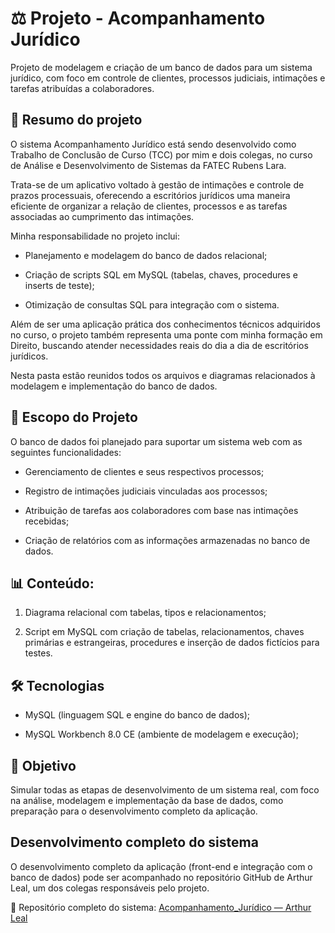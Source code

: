 # ⚖️ Projeto - Acompanhamento Jurídico

Projeto de modelagem e criação de um banco de dados para um sistema jurídico, com foco em controle de clientes, processos judiciais, intimações e tarefas atribuídas a colaboradores.

## 📌 Resumo do projeto

O sistema Acompanhamento Jurídico está sendo desenvolvido como Trabalho de Conclusão de Curso (TCC) por mim e dois colegas, no curso de Análise e Desenvolvimento de Sistemas da FATEC Rubens Lara.

Trata-se de um aplicativo voltado à gestão de intimações e controle de prazos processuais, oferecendo a escritórios jurídicos uma maneira eficiente de organizar a relação de clientes, processos e as tarefas associadas ao cumprimento das intimações.

Minha responsabilidade no projeto inclui:

- Planejamento e modelagem do banco de dados relacional;

- Criação de scripts SQL em MySQL (tabelas, chaves, procedures e inserts de teste);

- Otimização de consultas SQL para integração com o sistema.

Além de ser uma aplicação prática dos conhecimentos técnicos adquiridos no curso, o projeto também representa uma ponte com minha formação em Direito, buscando atender necessidades reais do dia a dia de escritórios jurídicos.

Nesta pasta estão reunidos todos os arquivos e diagramas relacionados à modelagem e implementação do banco de dados.

## 📝 Escopo do Projeto

O banco de dados foi planejado para suportar um sistema web com as seguintes funcionalidades:

- Gerenciamento de clientes e seus respectivos processos;

- Registro de intimações judiciais vinculadas aos processos;

- Atribuição de tarefas aos colaboradores com base nas intimações recebidas;

- Criação de relatórios com as informações armazenadas no banco de dados.

## 📊 Conteúdo:

1. Diagrama relacional com tabelas, tipos e relacionamentos;

2. Script em MySQL com criação de tabelas, relacionamentos, chaves primárias e estrangeiras, procedures e inserção de dados fictícios para testes.

## 🛠️ Tecnologias

- MySQL (linguagem SQL e engine do banco de dados);

- MySQL Workbench 8.0 CE (ambiente de modelagem e execução);

## 🎯 Objetivo

Simular todas as etapas de desenvolvimento de um sistema real, com foco na análise, modelagem e implementação da base de dados, como preparação para o desenvolvimento completo da aplicação.

## Desenvolvimento completo do sistema

O desenvolvimento completo da aplicação (front-end e integração com o banco de dados) pode ser acompanhado no repositório GitHub de Arthur Leal, um dos colegas responsáveis pelo projeto.

🔗 Repositório completo do sistema: [Acompanhamento_Jurídico — Arthur Leal](https://github.com/arthurdasilvaleal/Acompanhamento_Juridico)